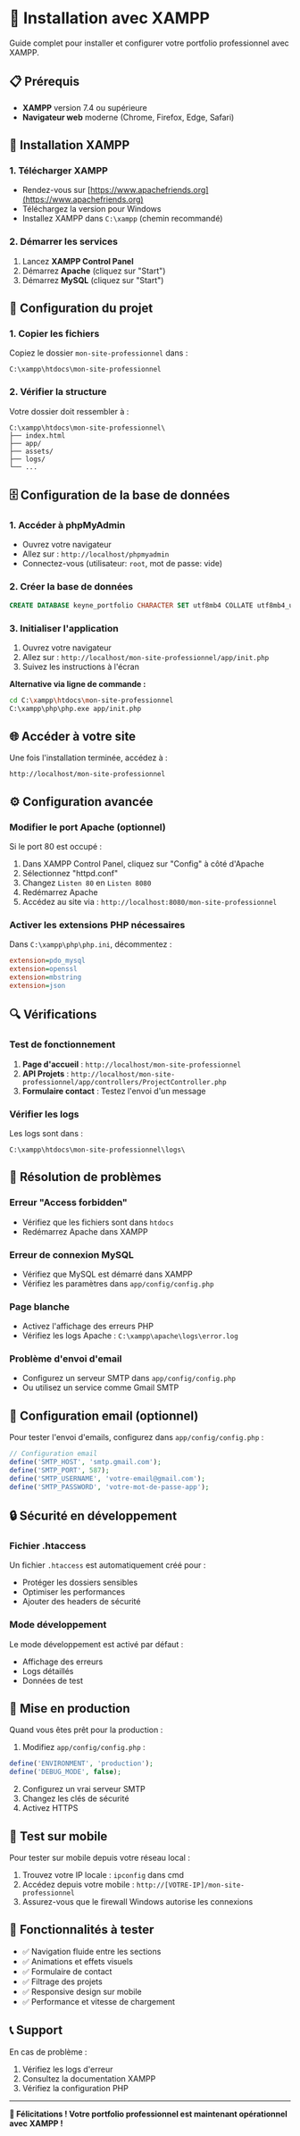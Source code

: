 # 🚀 Installation avec XAMPP

Guide complet pour installer et configurer votre portfolio professionnel avec XAMPP.

## 📋 Prérequis

- **XAMPP** version 7.4 ou supérieure
- **Navigateur web** moderne (Chrome, Firefox, Edge, Safari)

## 🔧 Installation XAMPP

### 1. Télécharger XAMPP
- Rendez-vous sur [https://www.apachefriends.org](https://www.apachefriends.org)
- Téléchargez la version pour Windows
- Installez XAMPP dans `C:\xampp` (chemin recommandé)

### 2. Démarrer les services
1. Lancez **XAMPP Control Panel**
2. Démarrez **Apache** (cliquez sur "Start")
3. Démarrez **MySQL** (cliquez sur "Start")

## 📁 Configuration du projet

### 1. Copier les fichiers
Copiez le dossier `mon-site-professionnel` dans :
```
C:\xampp\htdocs\mon-site-professionnel
```

### 2. Vérifier la structure
Votre dossier doit ressembler à :
```
C:\xampp\htdocs\mon-site-professionnel\
├── index.html
├── app/
├── assets/
├── logs/
└── ...
```

## 🗄️ Configuration de la base de données

### 1. Accéder à phpMyAdmin
- Ouvrez votre navigateur
- Allez sur : `http://localhost/phpmyadmin`
- Connectez-vous (utilisateur: `root`, mot de passe: vide)

### 2. Créer la base de données
```sql
CREATE DATABASE keyne_portfolio CHARACTER SET utf8mb4 COLLATE utf8mb4_unicode_ci;
```

### 3. Initialiser l'application
1. Ouvrez votre navigateur
2. Allez sur : `http://localhost/mon-site-professionnel/app/init.php`
3. Suivez les instructions à l'écran

**Alternative via ligne de commande :**
```bash
cd C:\xampp\htdocs\mon-site-professionnel
C:\xampp\php\php.exe app/init.php
```

## 🌐 Accéder à votre site

Une fois l'installation terminée, accédez à :
```
http://localhost/mon-site-professionnel
```

## ⚙️ Configuration avancée

### Modifier le port Apache (optionnel)
Si le port 80 est occupé :

1. Dans XAMPP Control Panel, cliquez sur "Config" à côté d'Apache
2. Sélectionnez "httpd.conf"
3. Changez `Listen 80` en `Listen 8080`
4. Redémarrez Apache
5. Accédez au site via : `http://localhost:8080/mon-site-professionnel`

### Activer les extensions PHP nécessaires
Dans `C:\xampp\php\php.ini`, décommentez :
```ini
extension=pdo_mysql
extension=openssl
extension=mbstring
extension=json
```

## 🔍 Vérifications

### Test de fonctionnement
1. **Page d'accueil** : `http://localhost/mon-site-professionnel`
2. **API Projets** : `http://localhost/mon-site-professionnel/app/controllers/ProjectController.php`
3. **Formulaire contact** : Testez l'envoi d'un message

### Vérifier les logs
Les logs sont dans :
```
C:\xampp\htdocs\mon-site-professionnel\logs\
```

## 🐛 Résolution de problèmes

### Erreur "Access forbidden"
- Vérifiez que les fichiers sont dans `htdocs`
- Redémarrez Apache dans XAMPP

### Erreur de connexion MySQL
- Vérifiez que MySQL est démarré dans XAMPP
- Vérifiez les paramètres dans `app/config/config.php`

### Page blanche
- Activez l'affichage des erreurs PHP
- Vérifiez les logs Apache : `C:\xampp\apache\logs\error.log`

### Problème d'envoi d'email
- Configurez un serveur SMTP dans `app/config/config.php`
- Ou utilisez un service comme Gmail SMTP

## 📧 Configuration email (optionnel)

Pour tester l'envoi d'emails, configurez dans `app/config/config.php` :

```php
// Configuration email
define('SMTP_HOST', 'smtp.gmail.com');
define('SMTP_PORT', 587);
define('SMTP_USERNAME', 'votre-email@gmail.com');
define('SMTP_PASSWORD', 'votre-mot-de-passe-app');
```

## 🔒 Sécurité en développement

### Fichier .htaccess
Un fichier `.htaccess` est automatiquement créé pour :
- Protéger les dossiers sensibles
- Optimiser les performances
- Ajouter des headers de sécurité

### Mode développement
Le mode développement est activé par défaut :
- Affichage des erreurs
- Logs détaillés
- Données de test

## 🚀 Mise en production

Quand vous êtes prêt pour la production :

1. Modifiez `app/config/config.php` :
```php
define('ENVIRONMENT', 'production');
define('DEBUG_MODE', false);
```

2. Configurez un vrai serveur SMTP
3. Changez les clés de sécurité
4. Activez HTTPS

## 📱 Test sur mobile

Pour tester sur mobile depuis votre réseau local :

1. Trouvez votre IP locale : `ipconfig` dans cmd
2. Accédez depuis votre mobile : `http://[VOTRE-IP]/mon-site-professionnel`
3. Assurez-vous que le firewall Windows autorise les connexions

## 🎯 Fonctionnalités à tester

- ✅ Navigation fluide entre les sections
- ✅ Animations et effets visuels
- ✅ Formulaire de contact
- ✅ Filtrage des projets
- ✅ Responsive design sur mobile
- ✅ Performance et vitesse de chargement

## 📞 Support

En cas de problème :
1. Vérifiez les logs d'erreur
2. Consultez la documentation XAMPP
3. Vérifiez la configuration PHP

---

**🎉 Félicitations ! Votre portfolio professionnel est maintenant opérationnel avec XAMPP !**
